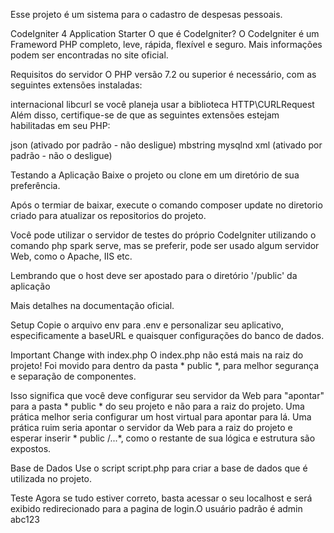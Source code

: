 Esse projeto é um sistema para o cadastro de despesas pessoais.

CodeIgniter 4 Application Starter
O que é CodeIgniter?
O CodeIgniter é um Frameword PHP completo, leve, rápida, flexível e seguro. Mais informações podem ser encontradas no site oficial.

Requisitos do servidor
O PHP versão 7.2 ou superior é necessário, com as seguintes extensões instaladas:

internacional
libcurl se você planeja usar a biblioteca HTTP\CURLRequest
Além disso, certifique-se de que as seguintes extensões estejam habilitadas em seu PHP:

json (ativado por padrão - não desligue)
mbstring
mysqlnd
xml (ativado por padrão - não o desligue)

Testando a Aplicação
Baixe o projeto ou clone em um diretório de sua preferência.

Após o termiar de baixar, execute o comando composer update no diretorio criado para atualizar os repositorios do projeto.

Você pode utilizar o servidor de testes do próprio CodeIgniter utilizando o comando php spark serve, mas se preferir, pode ser usado algum servidor Web, como o Apache, IIS etc.

Lembrando que o host deve ser apostado para o diretório '/public' da aplicação

Mais detalhes na documentação oficial.

Setup
Copie o arquivo env para .env e personalizar seu aplicativo, especificamente a baseURL e quaisquer configurações do banco de dados.

Important Change with index.php
O index.php não está mais na raiz do projeto! Foi movido para dentro da pasta * public *, para melhor segurança e separação de componentes.

Isso significa que você deve configurar seu servidor da Web para "apontar" para a pasta * public * do seu projeto e não para a raiz do projeto. Uma prática melhor seria configurar um host virtual para apontar para lá. Uma prática ruim seria apontar o servidor da Web para a raiz do projeto e esperar inserir * public /...*, como o restante de sua lógica e estrutura são expostos.

Base de Dados
Use o script script.php para criar a base de dados que é utilizada no projeto.
 
Teste
Agora se tudo estiver correto, basta acessar o seu localhost e será exibido redirecionado para a pagina de login.O usuário padrão é admin abc123